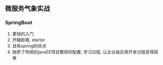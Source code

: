 ## 微服务气象实战



### SpringBoot

1. 更快的入门
2. 开箱即用, starter
3. 具有spring的优点
4. 抛弃了传统的javaEE项目繁琐的配置, 学习过程, 让企业级应用开发过程变得简单